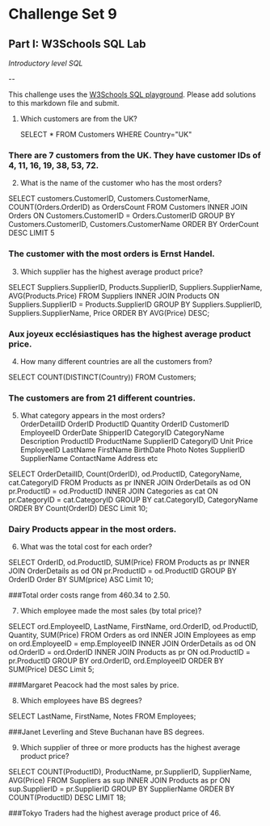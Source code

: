 # Challenge Set 9
## Part I: W3Schools SQL Lab 

*Introductory level SQL*

--

This challenge uses the [W3Schools SQL playground](http://www.w3schools.com/sql/trysql.asp?filename=trysql_select_all). Please add solutions to this markdown file and submit.

1. Which customers are from the UK?  
   
   SELECT * FROM Customers WHERE Country="UK"
   
### There are 7 customers from the UK.  They have customer IDs of 4, 11, 16, 19, 38, 53, 72.

2. What is the name of the customer who has the most orders?   

SELECT customers.CustomerID, Customers.CustomerName, COUNT(Orders.OrderID) as OrdersCount FROM Customers INNER JOIN Orders ON Customers.CustomerID = Orders.CustomerID GROUP BY Customers.CustomerID, Customers.CustomerName ORDER BY OrderCount DESC LIMIT 5

### The customer with the most orders is Ernst Handel.
  
3. Which supplier has the highest average product price? 

SELECT Suppliers.SupplierID, Products.SupplierID, Suppliers.SupplierName, AVG(Products.Price) FROM Suppliers INNER JOIN Products ON Suppliers.SupplierID = Products.SupplierID GROUP BY Suppliers.SupplierID, Suppliers.SupplierName, Price ORDER BY AVG(Price) DESC;

### Aux joyeux ecclésiastiques has the highest average product price.
  
4. How many different countries are all the customers from?

SELECT COUNT(DISTINCT(Country)) FROM Customers;

### The customers are from 21 different countries.
  
5. What category appears in the most orders?  
OrderDetailID	OrderID	ProductID	Quantity
OrderID	CustomerID	EmployeeID	OrderDate	ShipperID
CategoryID	CategoryName	Description
ProductID	ProductName	SupplierID	CategoryID	Unit	Price
EmployeeID	LastName	FirstName	BirthDate	Photo	Notes
SupplierID	SupplierName	ContactName	Address etc

SELECT OrderDetailID, Count(OrderID), od.ProductID, CategoryName, cat.CategoryID  FROM Products as pr INNER JOIN OrderDetails as od ON pr.ProductID = od.ProductID INNER JOIN Categories as cat ON pr.CategoryID = cat.CategoryID GROUP BY cat.CategoryID, CategoryName ORDER BY Count(OrderID)  DESC Limit 10;

### Dairy Products appear in the most orders.  
6. What was the total cost for each order?  

SELECT  OrderID, od.ProductID, SUM(Price)  FROM Products as pr INNER JOIN OrderDetails as od ON pr.ProductID = od.ProductID GROUP BY OrderID Order BY SUM(price) ASC Limit 10;

###Total order costs range from 460.34 to 2.50. 
   
7. Which employee made the most sales (by total price)? 

SELECT ord.EmployeeID, LastName, FirstName, ord.OrderID, od.ProductID, Quantity, SUM(Price)  FROM Orders as ord INNER JOIN Employees as emp on ord.EmployeeID = emp.EmployeeID INNER JOIN OrderDetails as od ON od.OrderID = ord.OrderID INNER JOIN Products as pr ON od.ProductID = pr.ProductID GROUP BY ord.OrderID, ord.EmployeeID ORDER BY SUM(Price) DESC Limit 5;

###Margaret Peacock had the most sales by price.
     
8. Which employees have BS degrees? 

SELECT LastName, FirstName, Notes FROM Employees;

###Janet Leverling and Steve Buchanan have BS degrees.
  
9. Which supplier of three or more products has the highest average product price? 

SELECT COUNT(ProductID), ProductName, pr.SupplierID, SupplierName, AVG(Price) FROM Suppliers as sup INNER JOIN Products as pr ON sup.SupplierID = pr.SupplierID GROUP BY SupplierName ORDER BY COUNT(ProductID) DESC LIMIT 18;

###Tokyo Traders had the highest average product price of 46.
